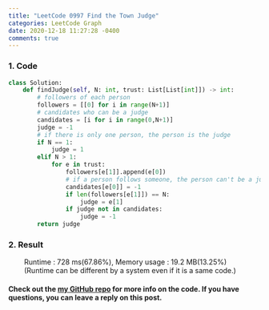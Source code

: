 ```yaml
---
title: "LeetCode 0997 Find the Town Judge"
categories: LeetCode Graph
date: 2020-12-18 11:27:28 -0400
comments: true
---
```


### 1. Code
```python
class Solution:
    def findJudge(self, N: int, trust: List[List[int]]) -> int:
        # followers of each person
        followers = [[0] for i in range(N+1)]
        # candidates who can be a judge
        candidates = [i for i in range(0,N+1)]
        judge = -1
        # if there is only one person, the person is the judge
        if N == 1:
            judge = 1
        elif N > 1:
            for e in trust:
                followers[e[1]].append(e[0])
                # if a person follows someone, the person can't be a judge
                candidates[e[0]] = -1
                if len(followers[e[1]]) == N:
                    judge = e[1]
                if judge not in candidates:
                    judge = -1
        return judge
```

### 2. Result
&nbsp;&nbsp;&nbsp;&nbsp;&nbsp;&nbsp;&nbsp;&nbsp;Runtime : 728 ms(67.86%), Memory usage : 19.2 MB(13.25%)  
&nbsp;&nbsp;&nbsp;&nbsp;&nbsp;&nbsp;&nbsp;&nbsp;(Runtime can be different by a system even if it is a same code.)

#### Check out the [my GitHub repo][hyuk-gh] for more info on the code. If you have questions, you can leave a reply on this post.
[hyuk-gh]: https://github.com/dlgur1994/StudyAlgorithms
